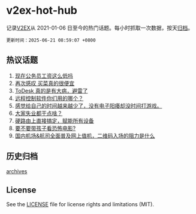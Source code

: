 # v2ex-hot-hub

 记录[V2EX](https://www.v2ex.com/)从 2021-01-06 日至今的热门话题。每小时抓取一次数据，按天[归档](archives)。

`更新时间：2025-06-21 08:59:07 +0800`

## 热议话题

1. [现在公务员工资这么低吗](https://www.v2ex.com/t/1139847)
1. [再次感叹 买菜真的很便宜](https://www.v2ex.com/t/1139876)
1. [ToDesk 真的是有大病，避雷了](https://www.v2ex.com/t/1139905)
1. [远程控制软件你们用的哪个？](https://www.v2ex.com/t/1139811)
1. [感觉给自己的时间越来越少了，没有电子阳痿却没时间打游戏。](https://www.v2ex.com/t/1139911)
1. [大家失业都干点啥？](https://www.v2ex.com/t/1139866)
1. [硬路由上直接搞定，赋能所有设备](https://www.v2ex.com/t/1139822)
1. [要不要带孩子看恐怖电影?](https://www.v2ex.com/t/1139950)
1. [国内机场&航司全面普及网上值机，二维码入场的阻力是什么](https://www.v2ex.com/t/1139814)

## 历史归档

[archives](archives)

## License

See the [LICENSE](LICENSE) file for license rights and limitations (MIT).
